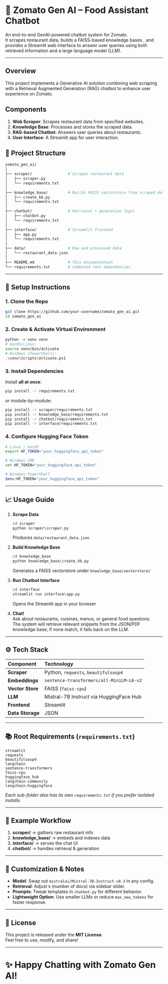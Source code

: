 # 🍔 Zomato Gen AI – Food Assistant Chatbot


An end-to-end GenAI-powered chatbot system for Zomato.  
It scrapes restaurant data, builds a FAISS-based knowledge bases , and provides a Streamlit web interface to answer user queries using both retrieved information and a large language model (LLM).

---
## Overview
This project implements a Generative AI solution combining web scraping with a Retrieval Augmented Generation (RAG) chatbot to enhance user experience on Zomato.

## Components
1. **Web Scraper**: Scrapes restaurant data from specified websites.
2. **Knowledge Base**: Processes and stores the scraped data.
3. **RAG-based Chatbot**: Answers user queries about restaurants.
4. **User Interface**: A Streamlit app for user interaction.


## 📂 Project Structure

```bash
zomato_gen_ai/
│
├── scraper/                # Scrapes restaurant data
│   ├── scraper.py
│   └── requirements.txt
│
├── knowledge_base/         # Builds FAISS vectorstore from scraped data
│   ├── create_kb.py
│   └── requirements.txt
│
├── chatbot/                # Retrieval + generation logic
│   ├── chatbot.py
│   └── requirements.txt
│
├── interface/              # Streamlit frontend
│   ├── app.py
│   └── requirements.txt
│
├── data/                   # Raw and processed data
│   └── restaurant_data.json
│
├── README.md               # This documentation
└── requirements.txt        # Combined root dependencies
```

---

## 🚀 Setup Instructions

### 1. Clone the Repo

```bash
git clone https://github.com/your-username/zomato_gen_ai.git
cd zomato_gen_ai
```

### 2. Create & Activate Virtual Environment

```bash
python -m venv venv
# macOS/Linux:
source venv/bin/activate
# Windows (PowerShell):
.\venv\Scripts\Activate.ps1
```

### 3. Install Dependencies

Install **all at once**:

```bash
pip install -r requirements.txt
```

_or_ module-by-module:

```bash
pip install -r scraper/requirements.txt
pip install -r knowledge_base/requirements.txt
pip install -r chatbot/requirements.txt
pip install -r interface/requirements.txt
```

### 4. Configure Hugging Face Token

```bash
# Linux / macOS
export HF_TOKEN="your_huggingface_api_token"

# Windows CMD
set HF_TOKEN="your_huggingface_api_token"

# Windows PowerShell
$env:HF_TOKEN="your_huggingface_api_token"
```
---
## 📈 Usage Guide

1. **Scrape Data**  
   ```bash
   cd scraper
   python scraper\scraper.py
   ```  
   Produces `data/restaurant_data.json`

2. **Build Knowledge Base**  
   ```bash
   cd knowledge_base
   python knowledge_base\create_kb.py
   ```  
   Generates a FAISS vectorstore under `knowledge_base/vectorstore/`

3. **Run Chatbot Interface**  
   ```bash
   cd interface
   streamlit run interface\app.py
   ```  
   Opens the Streamlit app in your browser

4. **Chat!**  
   Ask about restaurants, cuisines, menus, or general food questions.  
   The system will retrieve relevant snippets from the JSON/PDF knowledge base; if none match, it falls back on the LLM.

---
## ⚙️ Tech Stack

| Component        | Technology                             |
| :--------------- | :--------------------------------------|
| **Scraper**      | Python, `requests`, `beautifulsoup4`   |
| **Embeddings**   | `sentence-transformers/all-MiniLM-L6-v2` |
| **Vector Store** | FAISS (`faiss-cpu`)                    |
| **LLM**          | Mistral-7B Instruct via HuggingFace Hub|
| **Frontend**     | Streamlit                              |
| **Data Storage** | JSON                                   |

---

## 📚 Root Requirements (`requirements.txt`)

```
streamlit
requests
beautifulsoup4
langchain
sentence-transformers
faiss-cpu
huggingface_hub
langchain-community
langchain-huggingface
```

*Each sub-folder also has its own `requirements.txt` if you prefer isolated installs.*

---

## 🎯 Example Workflow

1. **scraper/** → gathers raw restaurant info  
2. **knowledge_base/** → embeds and indexes data  
3. **interface/** → serves the chat UI  
4. **chatbot/** → handles retrieval & generation  

---

## 📢 Customization & Notes

- **Model**: Swap out `mistralai/Mistral-7B-Instruct-v0.3` in any config.  
- **Retrieval**: Adjust `k` (number of docs) via sidebar slider.  
- **Prompts**: Tweak templates in `chatbot.py` for different behavior.  
- **Lightweight Option**: Use smaller LLMs or reduce `max_new_tokens` for faster response.

---

## 📜 License

This project is released under the **MIT License**.  
Feel free to use, modify, and share!

---

# ✨ Happy Chatting with Zomato Gen AI!
